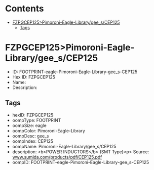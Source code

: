 



Contents
========

* [FZPGCEP125>Pimoroni-Eagle-Library/gee_s/CEP125](#fzpgcep125pimoroni-eagle-librarygee_scep125)
	* [Tags](#tags)

# FZPGCEP125>Pimoroni-Eagle-Library/gee_s/CEP125

- ID: FOOTPRINT-eagle-Pimoroni-Eagle-Library-gee_s-CEP125
- Hex ID: FZPGCEP125
- Name: 
- Description: 

## Tags

- hexID: FZPGCEP125
- oompType: FOOTPRINT
- oompSize: eagle
- oompColor: Pimoroni-Eagle-Library
- oompDesc: gee_s
- oompIndex: CEP125
- oompName: Pimoroni-Eagle-Library/gee_s/CEP125
- description: &lt;b&gt;POWER INDUCTORS&lt;/b&gt; (SMT Type)&lt;p&gt;
Source: www.sumida.com/products/pdf/CEP125.pdf
- oompID: FOOTPRINT-eagle-Pimoroni-Eagle-Library-gee_s-CEP125
